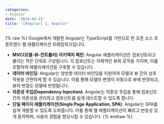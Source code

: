 ```yaml
---
categories:
- Angular
date: '2024-04-23'
title: '[Angular] 1. Angular'
---
```


{% raw %}
Google에서 개발한 Angular는 TypeScript를 기반으로 한 오픈 소스 프론트엔드 웹 애플리케이션 프레임워크입니다.

- **MVC(모델-뷰-컨트롤러) 아키텍처 패턴**: Angular 애플리케이션은 컴포넌트라고 불리는 작은 단위로 구성됩니다. 각 컴포넌트는 자체적인 뷰와 로직을 가지며, 이를 조합하여 애플리케이션을 구축할 수 있습니다.  
- **데이터 바인딩**: Angular는 양방향 데이터 바인딩을 지원하여 모델과 뷰 간의 상호 작용을 간편하게 할 수 있습니다. 이를 통해 모델의 변경이 자동으로 뷰에 반영되고, 뷰의 변경도 모델에 반영됩니다.
- **의존성 주입(Dependency Injection)**: Angular는 의존성 주입을 통해 컴포넌트 간의 의존성을 관리하고 컴포넌트를 쉽게 테스트할 수 있도록 합니다.
- **단일 페이지 애플리케이션(Single Page Application, SPA)**: Angular는 SPA를 쉽게 개발할 수 있도록 도와줍니다. 이를 통해 웹 애플리케이션이 빠르고 반응성 있게 동작하며, 사용자 경험을 향상시킬 수 있습니다.
{% endraw %}